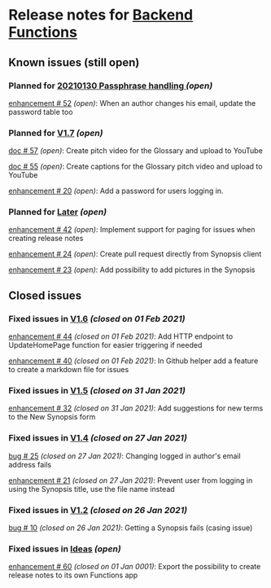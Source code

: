# Release notes for [Backend Functions](https://github.com/lbugnion/ms-glossary-app/projects/2)

## Known issues (still open)

### Planned for [20210130 Passphrase handling ](https://github.com/lbugnion/ms-glossary-app/milestone/9) *(open)*

[enhancement # 52](https://github.com/lbugnion/ms-glossary-app/issues/52) *(open)*: When an author changes his email, update the password table too

### Planned for [V1.7](https://github.com/lbugnion/ms-glossary-app/milestone/12) *(open)*

[doc # 57](https://github.com/lbugnion/ms-glossary-app/issues/57) *(open)*: Create pitch video for the Glossary and upload to YouTube

[doc # 55](https://github.com/lbugnion/ms-glossary-app/issues/55) *(open)*: Create captions for the Glossary pitch video and upload to YouTube

[enhancement # 20](https://github.com/lbugnion/ms-glossary-app/issues/20) *(open)*: Add a password for users logging in.

### Planned for [Later](https://github.com/lbugnion/ms-glossary-app/milestone/8) *(open)*

[enhancement # 42](https://github.com/lbugnion/ms-glossary-app/issues/42) *(open)*: Implement support for paging for issues when creating release notes

[enhancement # 24](https://github.com/lbugnion/ms-glossary-app/issues/24) *(open)*: Create pull request directly from Synopsis client

[enhancement # 23](https://github.com/lbugnion/ms-glossary-app/issues/23) *(open)*: Add possibility to add pictures in the Synopsis

## Closed issues

### Fixed issues in [V1.6](https://github.com/lbugnion/ms-glossary-app/milestone/11) *(closed on 01 Feb 2021)*

[enhancement # 44](https://github.com/lbugnion/ms-glossary-app/issues/44) *(closed on 01 Feb 2021)*: Add HTTP endpoint to UpdateHomePage function for easier triggering if needed

[enhancement # 40](https://github.com/lbugnion/ms-glossary-app/issues/40) *(closed on 01 Feb 2021)*: In Github helper add a feature to create a markdown file for issues 

### Fixed issues in [V1.5](https://github.com/lbugnion/ms-glossary-app/milestone/7) *(closed on 31 Jan 2021)*

[enhancement # 32](https://github.com/lbugnion/ms-glossary-app/issues/32) *(closed on 31 Jan 2021)*: Add suggestions for new terms to the New Synopsis form

### Fixed issues in [V1.4](https://github.com/lbugnion/ms-glossary-app/milestone/6) *(closed on 27 Jan 2021)*

[bug # 25](https://github.com/lbugnion/ms-glossary-app/issues/25) *(closed on 27 Jan 2021)*: Changing logged in author's email address fails

[enhancement # 21](https://github.com/lbugnion/ms-glossary-app/issues/21) *(closed on 27 Jan 2021)*: Prevent user from logging in using the Synopsis title, use the file name instead

### Fixed issues in [V1.2](https://github.com/lbugnion/ms-glossary-app/milestone/4) *(closed on 26 Jan 2021)*

[bug # 10](https://github.com/lbugnion/ms-glossary-app/issues/10) *(closed on 26 Jan 2021)*: Getting a Synopsis fails (casing issue)

### Fixed issues in [Ideas](https://github.com/lbugnion/ms-glossary-app/milestone/10) *(open)*

[enhancement # 60](https://github.com/lbugnion/ms-glossary-app/issues/60) *(closed on 01 Jan 0001)*: Export the possibility to create release notes to its own Functions app

